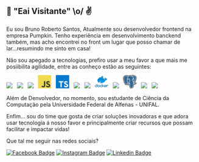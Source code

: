 ## 🤙 "Eai Visitante" \o/ ✌️

Eu sou Bruno Roberto Santos, Atualmente sou desenvolvedor frontend na empresa Pumpkin. Tenho experiência em desenvolvimento banckend também, mas acho encontrei no front um
lugar que posso chamar de lar...resumindo me sinto em casa!

Não sou apegado a tecnologias, prefiro usar a meu favor a que mais me posiibilita agilidade, entre as conheço estão as seguintes:

<p>
<img src="https://image.flaticon.com/icons/png/512/226/226770.png" height="35px"/>
&nbsp;
<img src="https://www.freepnglogos.com/uploads/apple-logo-png/apple-logo-icon-transparent-png-svg-vector-3.png" height="35px"/>  
&nbsp;  
<img src="https://sdtimes.com/wp-content/uploads/2018/04/1_tfZa4vsI6UusJYt_fzvGnQ.png" height="35px" />   
&nbsp;
<img src="https://raw.githubusercontent.com/github/explore/80688e429a7d4ef2fca1e82350fe8e3517d3494d/topics/javascript/javascript.png" height="35px"/>
&nbsp;  
<img src="https://raw.githubusercontent.com/github/explore/80688e429a7d4ef2fca1e82350fe8e3517d3494d/topics/typescript/typescript.png" height="35px"/>
&nbsp;
<img src="https://appmasters.io/static/react-47ce6e77f039020ee2e76a10c1e988e9.png" height="35px"/> 
&nbsp;
<img src="https://bestofjs.org/logos/watermelon.svg" height="35px" /> 
&nbsp;
<img src="https://raw.githubusercontent.com/github/explore/80688e429a7d4ef2fca1e82350fe8e3517d3494d/topics/docker/docker.png" height="35px"/>
&nbsp;
<img src="https://www.mysql.com/common/logos/logo-mysql-170x115.png" height="35px"/>
&nbsp;
<img src="https://raw.githubusercontent.com/github/explore/80688e429a7d4ef2fca1e82350fe8e3517d3494d/topics/postgresql/postgresql.png" height="35px"/> 
&nbsp;
<img src="https://img.icons8.com/color/452/microsoft-sql-server.png" height="35px" />   
&nbsp;   
<img src="https://raw.githubusercontent.com/learnbr/csharp/master/csharp-logo.png" height="35px" />   
&nbsp;  
</p>

Além de Denvolvedor, no momento, sou estudante de Ciência da Computação pela Universidade Federal de Alfenas - UNIFAL. 

Enfim... sou do time que gosta de criar soluções inovadoras e que adora usar tecnologia á nosso favor e principalmente criar recursos que possam facilitar e impactar vidas!

Que tal me seguir nas redes sociais?

[![Facebook Badge](https://img.shields.io/badge/Bruno_Santos-1877F2?style=for-the-badge&logo=facebook&logoColor=white&link=https://www.facebook.com/profile.php?id=100004320695306)](https://www.facebook.com/profile.php?id=100004320695306)
[![Instagram Badge](https://img.shields.io/badge/@bruno._rs-E4405F?style=for-the-badge&logo=instagram&logoColor=white&https://www.instagram.com/_rsbruno/?hl=pt-br)](https://www.instagram.com/_rsbruno/?hl=pt-br)
[![Linkedin Badge](https://img.shields.io/badge/Bruno_Roberto_Santos-0e76a8?style=for-the-badge&logo=linkedin&logoColor=white&link=https://www.linkedin.com/in/rsbruno/)](https://www.linkedin.com/in/rsbruno/)
